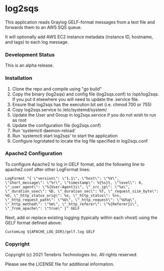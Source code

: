 # log2sqs

This application reads Graylog GELF-format messages from a text file and forwards them to an AWS SQS queue.

It will optionally add AWS EC2 instance metadata (instance ID, hostname, and tags) to each log message.

### Development Status

This is an alpha release.

### Installation

1) Clone the repo and compile using "go build"
2) Copy the binary (log2sqs) and config file (log2sqs.conf) to /opt/log2sqs. If you put it elsewhere you will need to update the .service file.
3) Ensure that log2sqs has the execution bit set (i.e. chmod 700 or 755)
4) Copy log2sqs.service to /etc/systemd/system/
5) Update the User and Group in log2sqs.service if you do not wish to run as root
6) Update the configuration file (log2sqs.conf)
7) Run 'systemctl daemon-reload'
8) Run 'systemctl start log2sqs' to start the application
9) Configure logrotated to locate the log file specified in log2sqs.conf

### Apache2 Configuration

To configure Apache2 to log in GELF format, add the following line to apache2.conf after other LogFormat lines:

```
LogFormat "{ \"version\": \"1.1\", \"host\": \"%V\", \"short_message\": \"%r\", \"timestamp\": %{%s}t, \"level\": 6, \"_user_agent\": \"%{User-Agent}i\", \"_src_ip\": \"%a\", \"_duration_usec\": %D, \"_duration_sec\": %T, \"_request_size_byte\": %O, \"_http_status_orig\": %s, \"_http_status\": %>s, \"_http_request_path\": \"%U\", \"_http_request\": \"%U%q\", \"_http_method\": \"%m\", \"_http_referer\": \"%{Referer}i\", \"_from_apache\": \"true\" }" GELF
```
Next, add or replace existing logging (typically within each vhost) using the GELF format defined above:

```
CustomLog ${APACHE_LOG_DIR}/gelf.log GELF
```

### Copyright

Copyright (c) 2021 Tenebris Technologies Inc. All rights reserved.

Please see the LICENSE file for additional information.

